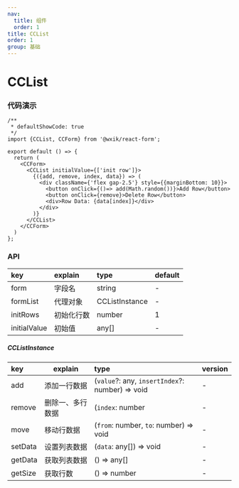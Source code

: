 ```yaml
---
nav:
  title: 组件
  order: 1
title: CCList
order: 1
group: 基础
---
```


# CCList

### 代码演示

```tsx
/**
 * defaultShowCode: true
 */
import {CCList, CCForm} from '@wxik/react-form';

export default () => {
  return (
    <CCForm>
      <CCList initialValue={['init row']}>
        {({add, remove, index, data}) => (
          <div className={'flex gap-2.5'} style={{marginBottom: 10}}>
            <button onClick={()=> add(Math.random())}>Add Row</button>
            <button onClick={remove}>Delete Row</button>
            <div>Row Data: {data[index]}</div>
          </div>
        )}
      </CCList>
    </CCForm>
  )
};
```


### API

| key          | explain | type           | default |
|:-------------|:--------|:---------------|:--------|
| form         | 字段名     | string         | -       |
| formList     | 代理对象    | CCListInstance | -       |
| initRows     | 初始化行数   | number         | 1       |
| initialValue | 初始值     | any[]          | -       |


##### CCListInstance

| key     | explain  | type                                            | version |
|:--------|----------|:------------------------------------------------|:--------|
| add     | 添加一行数据   | (`value`?: any, `insertIndex`?: number) => void | -       |
| remove  | 删除一、多行数据 | (`index`: number                                | -       |
| move    | 移动行数据    | (`from`: number, `to`: number) => void          | -       |
| setData | 设置列表数据   | (`data`: any[]) => void                         | -       |
| getData | 获取列表数据   | () => any[]                                     | -       |
| getSize | 获取行数     | () => number                                    | -       |





